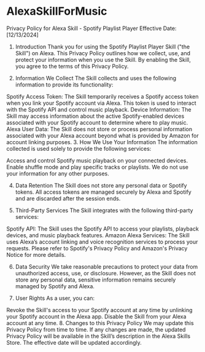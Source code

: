 # AlexaSkillForMusic
Privacy Policy for Alexa Skill - Spotify Playlist Player
Effective Date: [12/13/2024]

1. Introduction
Thank you for using the Spotify Playlist Player Skill ("the Skill") on Alexa. This Privacy Policy outlines how we collect, use, and protect your information when you use the Skill. By enabling the Skill, you agree to the terms of this Privacy Policy.

2. Information We Collect
The Skill collects and uses the following information to provide its functionality:

Spotify Access Token: The Skill temporarily receives a Spotify access token when you link your Spotify account via Alexa. This token is used to interact with the Spotify API and control music playback.
Device Information: The Skill may access information about the active Spotify-enabled devices associated with your Spotify account to determine where to play music.
Alexa User Data: The Skill does not store or process personal information associated with your Alexa account beyond what is provided by Amazon for account linking purposes.
3. How We Use Your Information
The information collected is used solely to provide the following services:

Access and control Spotify music playback on your connected devices.
Enable shuffle mode and play specific tracks or playlists.
We do not use your information for any other purposes.

4. Data Retention
The Skill does not store any personal data or Spotify tokens. All access tokens are managed securely by Alexa and Spotify and are discarded after the session ends.

5. Third-Party Services
The Skill integrates with the following third-party services:

Spotify API: The Skill uses the Spotify API to access your playlists, playback devices, and music playback features.
Amazon Alexa Services: The Skill uses Alexa’s account linking and voice recognition services to process your requests.
Please refer to Spotify's Privacy Policy and Amazon's Privacy Notice for more details.

6. Data Security
We take reasonable precautions to protect your data from unauthorized access, use, or disclosure. However, as the Skill does not store any personal data, sensitive information remains securely managed by Spotify and Alexa.

7. User Rights
As a user, you can:

Revoke the Skill's access to your Spotify account at any time by unlinking your Spotify account in the Alexa app.
Disable the Skill from your Alexa account at any time.
8. Changes to this Privacy Policy
We may update this Privacy Policy from time to time. If any changes are made, the updated Privacy Policy will be available in the Skill’s description in the Alexa Skills Store. The effective date will be updated accordingly.
